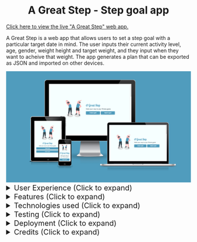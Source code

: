 <h1 align="center">A Great Step - Step goal app</h1>

[Click here to view the live "A Great Step" web app.](https://stephendawsondev.github.io/A-Great-Step)

A Great Step is a web app that allows users to set a step goal with a particular target date in mind. The user inputs their current activity level, age, gender, weight height and target weight, and they input when they want to acheive that weight. The app generates a plan that can be exported as JSON and imported on other devices.

<div align="center"><img src="assets/images/readme-images/different-devices.png"></div>

<details><summary style="font-size: 20px">User Experience (Click to expand)</summary>
<br>

### User stories

- #### First Time Visitor Goals

  1. As a first time visitor, I want to be able to create easily navigate the site.
  2. As a first time visitor, I want receive errors if I input invalid data.
  3. As a first time visitor, I want to be able to export my goal to use later.
  4. As a first time visitor, I want to understand the purpose of the app.

- #### Returning Visitor Goals

  1. As a returning visitor, I want to be able to import my goal from another device.
  2. As a returning visitor, I want to be able to edit my goal.

- #### Frequent User Goals
  1. As a frequent user, I want to be able to view my updated goal timeframe.
  2. As a frequent user, I want to be able to make updates to my goal.

<br>

### Design

- #### Colour Scheme
  - The main colours used are blue, white and turquiose. They were chosen to give a clean and professional look to the site. The colours are also bright to get a an energetic feeling.
- #### Typography
  - Lobster 2 was a fun and decorative choice made for the main heading. It is flowy, which goes with the theme of movement. The other fonts are less flashy so that they the app remains clean and accessible.
- #### Imagery
  - A number of SVG images are used from the [Storyset](https://storyset.com/) website. The people in the images range in age so that all age groups are encourage to participate. The people in the images also partake in different levels of activity, which is also to encourage those of all levels of activity to participate.
    <br>
    <br>

### Wireframes

<details><summary>Desktop landing (Click to expand)</summary>
    <img src="assets/images/readme-images/wireframes/desktop/landing.png">
</details>
<details><summary>Mobile landing (Click to expand)</summary>
    <img src="assets/images/readme-images/wireframes/mobile/landing.png">
</details>

<br>
<details><summary>Desktop import a goal (Click to expand)</summary>
    <img src="assets/images/readme-images/wireframes/desktop/import-a-goal.png">
</details>
<details><summary>Mobile import a goal (Click to expand)</summary>
    <img src="assets/images/readme-images/wireframes/mobile/import-a-goal.png">
</details>

<br>
<details><summary>Desktop personal details (Click to expand)</summary>
    <img src="assets/images/readme-images/wireframes/desktop/personal-details.png">
</details>
<details><summary>Mobile personal details (Click to expand)</summary>
    <img src="assets/images/readme-images/wireframes/mobile/personal-details.png">
</details>

<br>
<details><summary>Desktop activity level (Click to expand)</summary>
    <img src="assets/images/readme-images/wireframes/desktop/activity-level.png">
</details>
<details><summary>Mobile activity level (Click to expand)</summary>
    <img src="assets/images/readme-images/wireframes/mobile/activity-level.png">
</details>

<br>
<details><summary>Desktop goal details (Click to expand)</summary>
    <img src="assets/images/readme-images/wireframes/desktop/goal-details.png">
</details>
<details><summary>Mobile goal details (Click to expand)</summary>
    <img src="assets/images/readme-images/wireframes/mobile/goal-details.png">
</details>

<br>
<details><summary>Desktop goal plan (Click to expand)</summary>
    <img src="assets/images/readme-images/wireframes/desktop/plan.png">
</details>
<details><summary>Mobile goal plan (Click to expand)</summary>
    <img src="assets/images/readme-images/wireframes/mobile/plan.png">
</details>

<br>
<details><summary>Desktop 404 page (Click to expand)</summary>
    <img src="assets/images/readme-images/wireframes/desktop/404.png">
</details>
<details><summary>Mobile 404 page (Click to expand)</summary>
    <img src="assets/images/readme-images/wireframes/mobile/404.png">
</details>
<br>
</details>
<details><summary style="font-size: 20px">Features (Click to expand)</summary>
<br>

- Responsive on all device sizes
- Clean and user-friendly interface design
- Fast loading speed
- Accessible
- Ability to import/export JSON goals

<br>

### Site sections

<br>
<details><summary>Landing section initial section (Click to expand)</summary>
    <br>
    The landing section is the first thing the user sees. Straight away they can see that the app is fitness-related. They have the option to create a goal here, or import an existing goal.  
    <br>
    <br>
    <img src="assets/images/readme-images/features/landing.png">
</details>
<br>
<details><summary>Landing section - Import a goal (Click to expand)</summary>
    <br>
    By clicking on the "Import goal" button on the landing page, the user is presented with a text input where they can add their previously export JSON goal data. 
    <br>
    <br>
    <img src="assets/images/readme-images/features/import-goal.png">
</details>

<br>
<details><summary>Your details (Click to expand)</summary>
    <br>
    The next section on the homepage that the user can scroll to is the "Your details" section, where they can input their personal details such as name, email and weight.
    <br>
    <br>
    <img src="assets/images/readme-images/features/your-details.png">
</details>

<br>
<details><summary>Your activity level (Click to expand)</summary>
    <br>
    The activity level section is to gauge how active the user is, which is used in the calculation later. I made the decision to assign each level of activity to a value so that the user doesn't have to input a number. They just need to select the level of activity that best describes them.
    <br>
    <br>
    <img src="assets/images/readme-images/features/activity-level.png">
</details>

<br>
<details><summary>Your goal (Click to expand)</summary>
    <br>
    The final section on the homepage gives the user the opportunity to input what weight they want to be, when they want to reach that weight and how many days a week they have available to exercise. This data is used in the final calculation too. When they click "Generate plan", it takes them to the walking plan page.
    <br>
    <br>
    <img src="assets/images/readme-images/features/your-goal.png">
</details>

<br>
<details><summary>Walking plan (Click to expand)</summary>
    <br>
    The walking plan page is customised to the user and their goal. In this case, it gives me my name and tells me how many steps I need to walk each day to reach my goal. The date range is calculated from today's date to the user's target date.
    <br>
    <br>
    <img src="assets/images/readme-images/features/walking-plan.png">
</details>

<br>
<details><summary>Walking plan - Export goal (Click to expand)</summary>
    <br>
    By clicking the "Export goal" button, the user's JSON data is saved to their clipboard. With that, they can send it to themselves and then import it on another device. When the button is clicked, the user gets some feedback that the button has been clicked by displaying a small popup.
    <br>
    <br>
    <img src="assets/images/readme-images/features/export-goal.png">
</details>
<br>
</details>
<details><summary style="font-size: 20px">Technologies used (Click to expand)</summary>
<br>

### Languages Used

- [HTML5](https://en.wikipedia.org/wiki/HTML5)
- [CSS3](https://en.wikipedia.org/wiki/Cascading_Style_Sheets)
- [JavaScript](https://en.wikipedia.org/wiki/JavaScript)

### Frameworks, Libraries & Programs Used

1. [Cooolors:](https://coolors.co/)
   - Cooolors was used to come up with the app's colour scheme.
2. [Font Joy](https://fontjoy.com/)
   - Font Joy was used to find the font pairing for the app.
3. [Google Fonts:](https://fonts.google.com/)
   - Google fonts were used to import the 'Catamaran', 'Exo' and 'Lobster 2' fonts into the style.css file which are used throughout the project.
4. [Git:](https://git-scm.com/)
   - Git was used for version control by utilising VSCode terminal to commit to Git and push to GitHub.
5. [GitHub:](https://github.com/)
   - GitHub is used to store the projects code after being pushed from Git.
6. [Balsamiq:](https://balsamiq.com/)
   - Balsamiq was used to create the [wireframes](assets/images/readme-images/wireframes) during the design process.
7. [SVG Repo:](https://www.svgrepo.com/)
   - SVG Repo was used to create the footprint images for the activity level section.
   <br>
   </details>
      <details><summary style="font-size: 20px">Testing (Click to expand)</summary>
   <br>

The W3C Markup Validator and W3C CSS Validator Services were used to validate every page of the project to ensure there were no syntax errors in the project.

[W3C Markup Validator:](https://validator.w3.org/)

<details><summary>Homepage (Click to expand)</summary>
    <br>
    <img src="assets/images/readme-images/validation-images/homepage.png">
</details>
  
<br>

<details><summary>Walking Goal (Click to expand)</summary>
    <br>
    <img src="assets/images/readme-images/validation-images/walking-goal.png">
</details>

<br>

<details><summary>404 page (Click to expand)</summary>
    <br>
    <img src="assets/images/readme-images/validation-images/404.png">
</details>

<br>

[W3C CSS Validator](https://jigsaw.w3.org/css-validator/):

[CSS Homepage validation results](https://jigsaw.w3.org/css-validator/validator?uri=https%3A%2F%2Fstephendawsondev.github.io%2FA-Great-Step%2F&profile=css3svg&usermedium=all)

 <br>
 
 [JSHint](https://jshint.com/):
 <details><summary>JSHint Code Validation (Click to expand)</summary>
    <br>
    <img src="assets/images/readme-images/validation-images/jshint.png">
</details>

<br>
<br>

### Testing Performance

I used the [Pagespeed Insights tool](https://pagespeed.web.dev/) to check my app's speed, best practices and accessibility. Here are the results:

#### Mobile:

<details><summary>Homepage (Click to expand)</summary>
  <br>
  <img src="assets/images/readme-images/performance/mobile/homepage.png">
</details>

<details><summary>404 page (Click to expand)</summary>
  <br>
  <img src="assets/images/readme-images/performance/mobile/404.png">
</details>

<details><summary>Walking Goal (Click to expand)</summary>
  <br>
  <img src="assets/images/readme-images/performance/mobile/walking-goal.png">
</details>
<br>

#### Desktop:

<details><summary>Homepage (Click to expand)</summary>
    <br>
    <img src="assets/images/readme-images/performance/desktop/homepage.png">
</details>
<details><summary>404 page (Click to expand)</summary>
    <br>
    <img src="assets/images/readme-images/performance/desktop/404.png">
</details>
<details><summary>Walking Goal (Click to expand)</summary>
    <br>
    <img src="assets/images/readme-images/performance/desktop/walking-goal.png">
</details>
<br>

### Testing User Stories from User Experience (UX) Section

<br>

#### **First Time Visitor Goals**

<br>

> As a first time visitor, I want to be able to create easily navigate the site.

On landing on the site, the user is presented with two large buttons, which allow them to either import a goal or create a new one. The limitation of choice means the user can easily decide what they want to do. They can also scroll down to see the other sections of the site. If they visit a page that doesn't exist, they have a button to redirect them back to the homepage.

> As a first time visitor, I want receive errors if I input invalid data.

If the user inputs invalid data and tries to progress to the next section, the inputs will be validated and the user is presented with a clear error explaining what they need to do.

> As a first time visitor, I want to be able to export my goal to use later.

On the Walking Goal page, the user only has to click the "Export goal" button to copy the JSON data to their clipboard. A popup appears to let them know that the data has been copied to the clipboard.

> As a first time visitor, I want to understand the purpose of the app.

The app's name is "A Great Step" and the pun already indicates that the app is related to walking. There is also a subtitle that helps to explain the purpose of the app. The images used on each section also help to convey the purpose of the app.

<br>

#### **Returning Visitor Goals**

<br>

> As a returning visitor, I want to be able to import my goal from another device.

On the homepage, when the user clicks "Import a goal", they are presented with a popup that instructs them to input the JSON data for an existing goal. When they click "Import", the data is validated and if it is valid, the user is redirected to the Walking Goal page.

> As a returning visitor, I want to be able to edit my goal.

When the user imports a goal, they are redirected to the Walking Goal page. Here, they can click the "Back to homepage" button to be redirected to the homepage where they can edit their goal. When they originally land on the site, their goal fields are also pulled from Local Storage, and they are updated as the user progresses through each section.

<br>

#### **Frequent User Goals**

> As a frequent user, I want to be able to view my updated goal timeframe.

When the user updates their goal, the timeframe is updated on the Walking Goal page. The date range is calculated from today's date to the user's target date.

> As a frequent user, I want to be able to make updates to my goal.

In the "Goal details" section, the user can update the target date, weight and how many days they have available to exercise. When they click "Generate plan", the plan is updated with the new data.

<br>

### Further Testing

- The app was tested on Google Chrome, Mozilla Firefox and Safari browsers.
- The app was viewed on a variety of devices such as Desktop, Laptop and iPhone 8 and 11.
- Family members were asked to review the app and documentation to point out any bugs and/or user experience issues.
- I made sure that I was able to use the app on the keyboard for accessibility testing.

<br>

### Bugs encountered

<br>

<table style="width: 100%;">
  <tr>
    <th style="text-align: left;">Bug</th>
    <th style="text-align: center; width: 15%">Fixed (Y/N)</th>
    <th style="text-align: left;">Additional comments</th>
  </tr>
  <tr>
    <td style="text-align: left;">Overlapping sections on the homepage.</td>
    <td style="text-align: center; width: 15%">Y</td>
    <td style="text-align: left;">Changed the sections to 100vh, which allowed for the section to take up the space it needed.</td>
  </tr>
  <tr>
    <td style="text-align: left;">Duplicate "Invalid JSON" Error messages when importing JSON.</td>
    <td style="text-align: center; width: 15%">Y</td>
    <td style="text-align: left;">I added a check in JavaScript to see if the error already existed. If it did, then another one wouldn't be added</td>
  </tr>
  <tr>
    <td style="text-align: left;">Clicking the next or previous buttons create a 405 error.</td>
    <td style="text-align: center; width: 15%">Y</td>
    <td style="text-align: left;">Since they were buttons inside a form, the default behaviour was to submit. I prevented the default event.</td>
  </tr>
  <tr>
    <td style="text-align: left;">Clicking the next or previous buttons create a 405 error.</td>
    <td style="text-align: center; width: 15%">Y</td>
    <td style="text-align: left;">Since they were buttons inside a form, the default behaviour was to submit. I prevented the default event.</td>
  </tr>
  <tr>
    <td style="text-align: left;">Radio button error is only removed when first option is selected.</td>
    <td style="text-align: center; width: 15%">N</td>
    <td style="text-align: left;">When the error message is displayed, it is normally dismissed when the correct input is added, but for radio buttons, it is only dismissed when the first radio is selected. To fix it, I would need to loop through all the buttons to check if one option is selected, then dismiss the error.</td>
  </tr>
  <tr>
    <td style="text-align: left;">When selecting the radio button, the value of the last radio button in the group is always passed instead of the selected one.</td>
    <td style="text-align: center; width: 15%">Y</td>
    <td style="text-align: left;">When re-populating the values, I was accidentally overwriting the value of the selected input with the last value. I fixed the code so that it no longer happens.</td>
  </tr>
  <tr>
    <td style="text-align: left;">If there is an error on one section of the homepage, it prevents the "Next" or "Generate plan" button from submitting, even if there isn't an error on their sections.</td>
    <td style="text-align: center; width: 15%">N</td>
    <td style="text-align: left;">This originally wasn't as serious an issue because the user was going to have to step through the form. However, now it is a pretty big bug, so I will need to update the logic so that the validation on applies to the button in a given section.</td>
  </tr>
  <tr>
    <td style="text-align: left;">In Firefox, the days of the week checkboxes were not being checked.</td>
    <td style="text-align: center; width: 15%">Y</td>
    <td style="text-align: left;">I was using the :has selector and it is not supported in Firefox. I had to stop using the :has selector and restructure the code so that it now works.</td>
  </tr>
</table>

<br>
</details>

<details><summary style="font-size: 20px">Deployment (Click to expand)</summary>

### GitHub Pages

The project was deployed to GitHub Pages using the following steps...

1. Log in to GitHub and locate the [A Great Step Github Repository](https://github.com/stephendawsondev/A-Great-Step)
2. At the top of the Repository (not top of page), locate the "Settings" Button on the menu.
3. Scroll down the Settings page until you locate the "GitHub Pages" Section.
4. Under "Source", click the dropdown called "None" and select "Main Branch".
5. The page will automatically refresh.
6. Scroll back down through the page to locate the now [published site](https://stephendawsondev.github.io/A-Great-Step) in the "GitHub Pages" section.

### Forking the GitHub Repository

By forking the GitHub Repository we make a copy of the original repository on our GitHub account to view and/or make changes without affecting the original repository by using the following steps...

1. Log in to GitHub and locate the [A Great Step Github Repository](https://github.com/stephendawsondev/A-Great-Step)
2. At the top of the Repository (not top of page) just above the "Settings" Button on the menu, locate the "Fork" Button.
3. You should now have a copy of the original repository in your GitHub account.

### Making a Local Clone

1. Log in to GitHub and locate the [A Great Step Github Repository](https://github.com/stephendawsondev/A-Great-Step)
2. Under the repository name, click "Clone or download".
3. To clone the repository using HTTPS, under "Clone with HTTPS", copy the link.
4. Open Git Bash
5. Change the current working directory to the location where you want the cloned directory to be made.
6. Type `git clone`, and then paste the URL you copied in Step 3.

```
$ git clone https://github.com/stephendawsondev/A-Great-Step
```

7. Press Enter. Your local clone will be created.

```
$ git clone https://github.com/stephendawsondev/A-Great-Step
> Cloning into `CI-Clone`...
> remote: Counting objects: 10, done.
> remote: Compressing objects: 100% (8/8), done.
> remove: Total 10 (delta 1), reused 10 (delta 1)
> Unpacking objects: 100% (10/10), done.
```

[Click here to retrieve pictures for some of the buttons and more detailed explanations of the cloning process](https://help.github.com/en/github/creating-cloning-and-archiving-repositories/cloning-a-repository#cloning-a-repository-to-github-desktop).

</details>
<details><summary style="font-size: 20px">Credits (Click to expand)</summary>
<br>

### Code

- [Scroll snap instructions](https://developer.mozilla.org/en-US/docs/Web/CSS/scroll-snap-type)
- [MDN Documentation on the dialog element for popup](https://developer.mozilla.org/en-US/docs/Web/HTML/Element/dialog)
- [MDN Documentation on insertAdjacentElement](https://developer.mozilla.org/en-US/docs/Web/API/Element/insertAdjacentElement)
- [MDN Documentation on form validation](https://developer.mozilla.org/en-US/docs/Learn/Forms/Form_validation#validating_forms_using_javascript)
- [MDN Documentation on validity](https://developer.mozilla.org/en-US/docs/Web/API/HTMLObjectElement/validity)
- [MDN Documentation on aria-live](https://developer.mozilla.org/en-US/docs/Web/Accessibility/ARIA/Attributes/aria-live)
- [MDN Documentation on Math.pow](https://developer.mozilla.org/en-US/docs/Web/JavaScript/Reference/Global_Objects/Math/pow)
- [Article on adding accessible SVGs](https://www.smashingmagazine.com/2021/05/accessible-svg-patterns-comparison/)
- [Adding a 404 to GitHub Pages](https://draft.dev/learn/github-pages-404)
- [Information on Docstring commands](https://www.typescriptlang.org/docs/handbook/jsdoc-supported-types.html#param-and-returns)
- [How to write a good commit message for longer commands](https://haydar-ai.medium.com/learning-how-to-git-creating-a-longer-commit-message-16ca32746c3a)
- [MDN Documentation on the :has selector](https://developer.mozilla.org/en-US/docs/Web/CSS/:has) (removed eventually due to incompatibility with Firefox)

### Content

- [Formula for calories burned from walking](https://pubmed.ncbi.nlm.nih.gov/15570150/)

### Media

- <a href="https://storyset.com/">Illustrations by Storyset</a>
- <a href="https://www.svgrepo.com/svg/510907/chevron-left-md">Left chevron from SVG Repo</a>
- <a href="https://www.svgrepo.com/svg/510910/chevron-right-md">Right chevron from SVG Repo</a>

### Acknowledgements

- My Mentor for continuous helpful feedback.
- My Code Institute team for feedback on the project.
- The Code Institute #peer-code-review channel for feedback.
</details>
